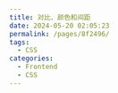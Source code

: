 ```yaml
---
title: 对比、颜色和间距
date: 2024-05-20 02:05:23
permalink: /pages/8f2496/
tags:
  - CSS
categories:
  - Frontend
  - CSS
---
```

